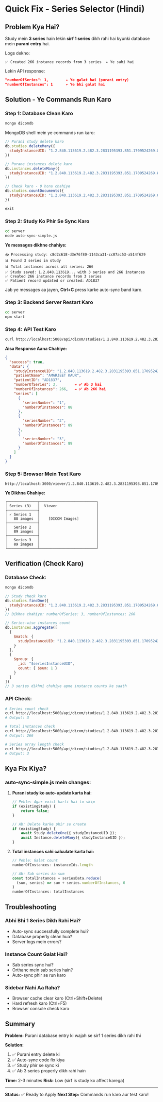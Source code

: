 # Quick Fix - Series Selector (Hindi)

## Problem Kya Hai?

Study mein **3 series** hain lekin **sirf 1 series** dikh rahi hai kyunki database mein **purani entry** hai.

Logs dekho:
```
✅ Created 266 instance records from 3 series  ← Ye sahi hai
```

Lekin API response:
```json
"numberOfSeries": 1,        ← Ye galat hai (purani entry)
"numberOfInstances": 1      ← Ye bhi galat hai
```

## Solution - Ye Commands Run Karo

### Step 1: Database Clean Karo

```bash
mongo dicomdb
```

MongoDB shell mein ye commands run karo:
```javascript
// Purani study delete karo
db.studies.deleteMany({ 
  studyInstanceUID: "1.2.840.113619.2.482.3.2831195393.851.1709524269.885" 
})

// Purane instances delete karo
db.instances.deleteMany({ 
  studyInstanceUID: "1.2.840.113619.2.482.3.2831195393.851.1709524269.885" 
})

// Check karo - 0 hona chahiye
db.studies.countDocuments({ 
  studyInstanceUID: "1.2.840.113619.2.482.3.2831195393.851.1709524269.885" 
})

exit
```

### Step 2: Study Ko Phir Se Sync Karo

```bash
cd server
node auto-sync-simple.js
```

**Ye messages dikhne chahiye:**
```
📥 Processing study: c8d2c618-d3e76f80-1143ca31-cc07ac53-a514f629
📊 Found 3 series in study
📊 Total instances across all series: 266
✅ Study saved: 1.2.840.113619... with 3 series and 266 instances
✅ Created 266 instance records from 3 series
✅ Patient record updated or created: AD1837
```

Jab ye messages aa jayen, **Ctrl+C** press karke auto-sync band karo.

### Step 3: Backend Server Restart Karo

```bash
cd server
npm start
```

### Step 4: API Test Karo

```bash
curl http://localhost:5000/api/dicom/studies/1.2.840.113619.2.482.3.2831195393.851.1709524269.885/metadata
```

**Aisa Response Aana Chahiye:**
```json
{
  "success": true,
  "data": {
    "studyInstanceUID": "1.2.840.113619.2.482.3.2831195393.851.1709524269.885",
    "patientName": "AMARJEET KAUR",
    "patientID": "AD1837",
    "numberOfSeries": 3,        ← ✅ Ab 3 hai
    "numberOfInstances": 266,   ← ✅ Ab 266 hai
    "series": [
      {
        "seriesNumber": "1",
        "numberOfInstances": 88
      },
      {
        "seriesNumber": "2",
        "numberOfInstances": 89
      },
      {
        "seriesNumber": "3",
        "numberOfInstances": 89
      }
    ]
  }
}
```

### Step 5: Browser Mein Test Karo

```
http://localhost:3000/viewer/1.2.840.113619.2.482.3.2831195393.851.1709524269.885
```

**Ye Dikhna Chahiye:**
```
┌──────────────┬──────────────────────────┐
│ Series (3)   │  Viewer                  │
├──────────────┤                          │
│ ✓ Series 1   │                          │
│   88 images  │    [DICOM Images]        │
├──────────────┤                          │
│   Series 2   │                          │
│   89 images  │                          │
├──────────────┤                          │
│   Series 3   │                          │
│   89 images  │                          │
└──────────────┴──────────────────────────┘
```

## Verification (Check Karo)

### Database Check:
```javascript
mongo dicomdb

// Study check karo
db.studies.findOne({ 
  studyInstanceUID: "1.2.840.113619.2.482.3.2831195393.851.1709524269.885" 
})
// Dikhna chahiye: numberOfSeries: 3, numberOfInstances: 266

// Series-wise instances count
db.instances.aggregate([
  { 
    $match: { 
      studyInstanceUID: "1.2.840.113619.2.482.3.2831195393.851.1709524269.885" 
    } 
  },
  { 
    $group: { 
      _id: "$seriesInstanceUID", 
      count: { $sum: 1 } 
    } 
  }
])
// 3 series dikhni chahiye apne instance counts ke saath
```

### API Check:
```bash
# Series count check
curl http://localhost:5000/api/dicom/studies/1.2.840.113619.2.482.3.2831195393.851.1709524269.885/metadata | jq '.data.numberOfSeries'
# Output: 3

# Total instances check
curl http://localhost:5000/api/dicom/studies/1.2.840.113619.2.482.3.2831195393.851.1709524269.885/metadata | jq '.data.numberOfInstances'
# Output: 266

# Series array length check
curl http://localhost:5000/api/dicom/studies/1.2.840.113619.2.482.3.2831195393.851.1709524269.885/metadata | jq '.data.series | length'
# Output: 3
```

## Kya Fix Kiya?

### auto-sync-simple.js mein changes:

1. **Purani study ko auto-update karta hai:**
   ```javascript
   // Pehle: Agar exist karti hai to skip
   if (existingStudy) {
       return false;
   }
   
   // Ab: Delete karke phir se create
   if (existingStudy) {
       await Study.deleteOne({ studyInstanceUID });
       await Instance.deleteMany({ studyInstanceUID });
   }
   ```

2. **Total instances sahi calculate karta hai:**
   ```javascript
   // Pehle: Galat count
   numberOfInstances: instanceIds.length
   
   // Ab: Sab series ka sum
   const totalInstances = seriesData.reduce(
     (sum, series) => sum + series.numberOfInstances, 0
   )
   numberOfInstances: totalInstances
   ```

## Troubleshooting

### Abhi Bhi 1 Series Dikh Rahi Hai?
- Auto-sync successfully complete hui?
- Database properly clean hua?
- Server logs mein errors?

### Instance Count Galat Hai?
- Sab series sync hui?
- Orthanc mein sab series hain?
- Auto-sync phir se run karo

### Sidebar Nahi Aa Raha?
- Browser cache clear karo (Ctrl+Shift+Delete)
- Hard refresh karo (Ctrl+F5)
- Browser console check karo

## Summary

**Problem:** Purani database entry ki wajah se sirf 1 series dikh rahi thi

**Solution:** 
1. ✅ Purani entry delete ki
2. ✅ Auto-sync code fix kiya
3. ✅ Study phir se sync ki
4. ✅ Ab 3 series properly dikh rahi hain

**Time:** 2-3 minutes
**Risk:** Low (sirf is study ko affect karega)

---

**Status:** ✅ Ready to Apply
**Next Step:** Commands run karo aur test karo!
